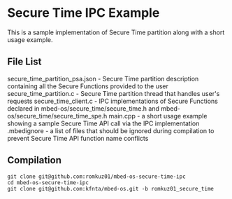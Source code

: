 # Secure Time IPC Example

This is a sample implementation of Secure Time partition along with a short usage example.

## File List

secure_time_partition_psa.json - Secure Time partition description containing all the Secure Functions provided to the user
secure_time_partition.c - Secure Time partition thread that handles user's requests
secure_time_client.c - IPC implementations of Secure Functions declared in mbed-os/secure_time/secure_time.h and mbed-os/secure_time/secure_time_spe.h
main.cpp - a short usage example showing a sample Secure Time API call via the IPC implementation
.mbedignore - a list of files that should be ignored during compilation to prevent Secure Time API function name conflicts

## Compilation

```
git clone git@github.com:romkuz01/mbed-os-secure-time-ipc
cd mbed-os-secure-time-ipc
git clone git@github.com:kfnta/mbed-os.git -b romkuz01_secure_time
```
